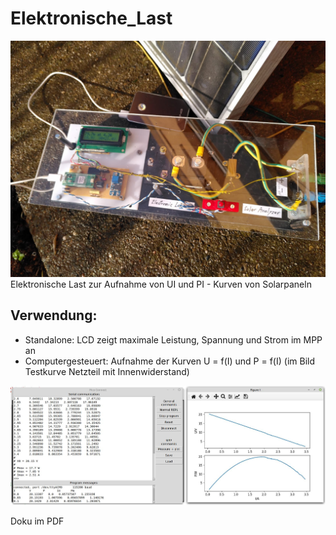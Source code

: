 # Elektronische_Last
![Picture](/El_Last.jpg)
Elektronische Last zur Aufnahme von UI und PI - Kurven von Solarpaneln

## Verwendung:
- Standalone: LCD zeigt maximale Leistung, Spannung und Strom im MPP an
- Computergesteuert: Aufnahme der Kurven U = f(I) und P = f(I)
  (im Bild Testkurve Netzteil mit Innenwiderstand)

![Picture](/tk_el_load_py.jpg)

Doku im PDF


